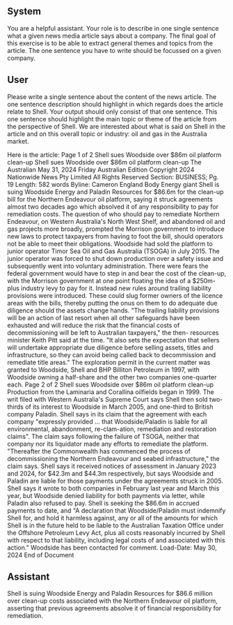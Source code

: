## System

You are a helpful assistant. Your role is to describe in one single sentence what a given news media article says about a company. The final goal of this exercise is to be able to extract general themes and topics from the article. The one sentence you have to write should be focussed on a given company.

## User


Please write a single sentence about the content of the news article. The one sentence description should highlight in which regards does the article relate to Shell. Your output should only consist of that one sentence.
This one sentence should highlight the main topic or theme of the article from the perspective of Shell. We are interested about what is said on Shell in the article and on this overall topic or industry: oil and gas in the Australia market.

Here is the article: Page 1 of 2
Shell sues Woodside over $86m oil platform clean-up
Shell sues Woodside over $86m oil platform clean-up
The Australian
May 31, 2024 Friday
Australian Edition
Copyright 2024 Nationwide News Pty Limited All Rights Reserved
Section: BUSINESS; Pg. 19
Length: 582 words
Byline: Cameron England
Body
Energy giant Shell is suing Woodside Energy and Paladin Resources for $86.6m for the clean-up bill for the 
Northern Endeavour oil platform, saying it struck agreements almost two decades ago which absolved it of any 
responsibility to pay for remediation costs.
The question of who should pay to remediate Northern Endeavour, on Western Australia's North West Shelf, and 
abandoned oil and gas projects more broadly, prompted the Morrison government to introduce new laws to protect 
taxpayers from having to foot the bill, should operators not be able to meet their obligations.
Woodside had sold the platform to junior operator Timor Sea Oil and Gas Australia (TSOGA) in July 2015. The 
junior operator was forced to shut down production over a safety issue and subsequently went into voluntary 
administration.
There were fears the federal government would have to step in and bear the cost of the clean-up, with the Morrison 
government at one point floating the idea of a $250m-plus industry levy to pay for it.
Instead new rules around trailing liability provisions were introduced. These could slug former owners of the licence 
areas with the bills, thereby putting the onus on them to do adequate due diligence should the assets change 
hands.
"The trailing liability provisions will be an action of last resort when all other safeguards have been exhausted and 
will reduce the risk that the financial costs of decommissioning will be left to Australian taxpayers," the then-
resources minister Keith Pitt said at the time.
"It also sets the expectation that sellers will undertake appropriate due diligence before selling assets, titles and 
infrastructure, so they can avoid being called back to decommission and remediate title areas." The exploration 
permit in the current matter was granted to Woodside, Shell and BHP Billiton Petroleum in 1997, with Woodside 
owning a half-share and the other two companies one-quarter each.
Page 2 of 2
Shell sues Woodside over $86m oil platform clean-up
Production from the Laminaria and Corallina oilfields began in 1999. The writ filed with Western Australia's 
Supreme Court says Shell then sold two-thirds of its interest to Woodside in March 2005, and one-third to British 
company Paladin.
Shell says in its claim that the agreement with each company "expressly provided ... that Woodside/Paladin is liable 
for all environmental, abandonment, re-clam-ation, remediation and restoration claims".
The claim says following the failure of TSOGA, neither that company nor its liquidator made any efforts to remediate 
the platform.
"Thereafter the Commonwealth has commenced the process of decommissioning the Northern Endeavour and 
seabed infrastructure," the claim says.
Shell says it received notices of assessment in January 2023 and 2024, for $42.3m and $44.3m respectively, but 
says Woodside and Paladin are liable for those payments under the agreements struck in 2005.
Shell says it wrote to both companies in February last year and March this year, but Woodside denied liability for 
both payments via letter, while Paladin also refused to pay.
Shell is seeking the $86.6m in accrued payments to date, and "A declaration that Woodside/Paladin must 
indemnify Shell for, and hold it harmless against, any or all of the amounts for which Shell is in the future held to be 
liable to the Australian Taxation Office under the Offshore Petroleum Levy Act, plus all costs reasonably incurred by 
Shell with respect to that liability, including legal costs of and associated with this action." Woodside has been 
contacted for comment.
Load-Date: May 30, 2024
End of Document
            

## Assistant

Shell is suing Woodside Energy and Paladin Resources for $86.6 million over clean-up costs associated with the Northern Endeavour oil platform, asserting that previous agreements absolve it of financial responsibility for remediation.

